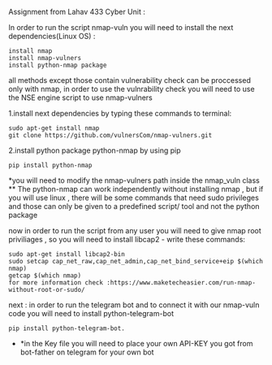 Assignment from Lahav 433 Cyber Unit :

In order to run the script nmap-vuln you will need to install the next dependencies(Linux OS) :

    install nmap
    install nmap-vulners
    install python-nmap package

all methods except those contain vulnerability check can be proccessed only with nmap,
in order to use the vulnrability check you will need to use the NSE engine script to use nmap-vulners



1.install next dependencies by typing these commands to terminal:

    sudo apt-get install nmap
    git clone https://github.com/vulnersCom/nmap-vulners.git
    
2.install python package python-nmap by using pip

    pip install python-nmap

*you will need to modify the nmap-vulners path inside the nmap_vuln class
** The python-nmap can work independently without installing nmap , but if you will use linux , there will be some commands
that need sudo privileges and those can only be given to a predefined script/ tool and not the python package 

now in order to run the script from any user you will need to give nmap root priviliages , so you will need 
to install libcap2 - write these commands:

    sudo apt-get install libcap2-bin
    sudo setcap cap_net_raw,cap_net_admin,cap_net_bind_service+eip $(which nmap)
    getcap $(which nmap)
    for more information check :https://www.maketecheasier.com/run-nmap-without-root-or-sudo/

next : in order to run the telegram bot and to connect it with our nmap-vuln code you will need to install
python-telegram-bot

    pip install python-telegram-bot.
    
* *in the Key file you will need to place your own API-KEY you got from bot-father on telegram for your own bot
    
